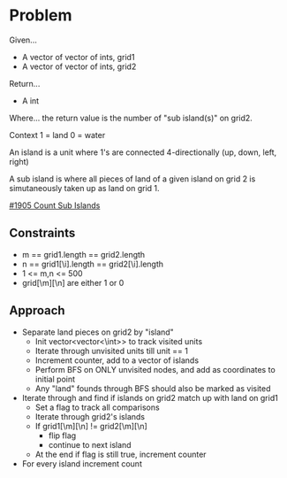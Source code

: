 
# Problem
Given...
- A vector of vector of ints, grid1
- A vector of vector of ints, grid2

Return...
- A int

Where...
the return value is the number of "sub island(s)" on grid2.

Context
1 = land
0 = water

An island is a unit where 1's are connected 4-directionally (up, down, left, right)

A sub island is where all pieces of land of a given island on grid 2 is simutaneously taken up as land on grid 1.

[\#1905 Count Sub Islands](https://leetcode.com/problems/count-sub-islands/description/?envType=daily-question&envId=2024-08-28)

## Constraints
- m == grid1.length == grid2.length
- n == grid1[\i].length == grid2[\i].length
- 1 <= m,n <= 500
- grid[\m][\n] are either 1 or 0

## Approach
- Separate land pieces on grid2 by "island"
    - Init vector<vector<\int>> to track visited units
    - Iterate through unvisited units till unit == 1
    - Increment counter, add to a vector of islands
    - Perform BFS on ONLY unvisited nodes, and add as coordinates to initial point
    - Any "land" founds through BFS should also be marked as visited 
- Iterate through and find if islands on grid2 match up with land on grid1
    - Set a flag to track all comparisons
    - Iterate through grid2's islands
    - If grid1[\m][\n] != grid2[\m][\n]
        - flip flag
        - continue to next island
    - At the end if flag is still true, increment counter
- For every island increment count
